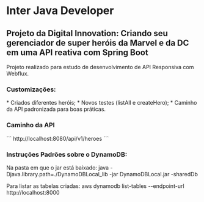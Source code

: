 <h1>Inter Java Developer</h1>   
<h2>Projeto da Digital Innovation: Criando seu gerenciador de super heróis da Marvel e da DC em uma API reativa com Spring Boot</h2>

Projeto realizado para estudo de desenvolvimento de API Responsiva com Webflux.

<h3>Customizações:</h3> 
* Criados diferentes heróis; 
* Novos testes (listAll e createHero);
* Caminho da API padronizada para boas práticas.


<h3>Caminho da API</h3>
```
http://localhost:8080/api/v1/heroes
```
<h3>Instruções Padrões sobre o DynamoDB:</h3>

Na pasta em que o jar está baixado: java -Djava.library.path=./DynamoDBLocal_lib -jar DynamoDBLocal.jar -sharedDb

Para listar as tabelas criadas:  aws dynamodb list-tables --endpoint-url http://localhost:8000